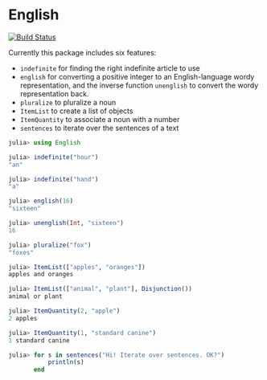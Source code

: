 # English

[![Build Status](https://travis-ci.org/TotalVerb/English.jl.svg?branch=master)](https://travis-ci.org/TotalVerb/English.jl)

Currently this package includes six features:

 - `indefinite` for finding the right indefinite article to use
 - `english` for converting a positive integer to an English-language wordy
   representation, and the inverse function `unenglish` to convert the wordy
   representation back.
 - `pluralize` to pluralize a noun
 - `ItemList` to create a list of objects
 - `ItemQuantity` to associate a noun with a number
 - `sentences` to iterate over the sentences of a text

```julia
julia> using English

julia> indefinite("hour")
"an"

julia> indefinite("hand")
"a"

julia> english(16)
"sixteen"

julia> unenglish(Int, "sixteen")
16

julia> pluralize("fox")
"foxes"

julia> ItemList(["apples", "oranges"])
apples and oranges

julia> ItemList(["animal", "plant"], Disjunction())
animal or plant

julia> ItemQuantity(2, "apple")
2 apples

julia> ItemQuantity(1, "standard canine")
1 standard canine

julia> for s in sentences("Hi! Iterate over sentences. OK?")
           println(s)
       end
```
